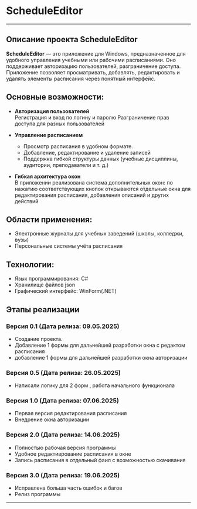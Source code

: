 # ScheduleEditor
----------------------------------
## Описание проекта ScheduleEditor

**ScheduleEditor** — это приложение для Windows, предназначенное для удобного управления учебными или рабочими расписаниями. Оно поддерживает авторизацию пользователей, разграничение доступа. Приложение позволяет просматривать, добавлять, редактировать и удалять элементы расписания через понятный интерфейс.

## Основные возможности:

- **Авторизация пользователей**  
  Регистрация и вход по логину и паролю
  Разграничение прав доступа для разных пользователей

- **Управление расписанием**  
   - Просмотр расписания в удобном формате.  
   - Добавление, редактирование и удаление записей  
   - Поддержка гибкой структуры данных (учебные дисциплины, аудитории, преподаватели и т. д.)
     
- **Гибкая архитектура окон**  
  В приложении реализована система дополнительных окон: по нажатию соответствующих кнопок открываются отдельные окна для редактирования расписания, добавления описаний и других действий

## Области применения:

- Электронные журналы для учебных заведений (школы, колледжи, вузы)
- Персональные системы учёта расписания

## Технологии:

- Язык программирования: C#
- Хранилище файлов json
- Графический интерфейс: WinForm(.NET)

## Этапы реализации

### Версия 0.1 (Дата релиза: 09.05.2025)
- Создание проекта.
- Добавление 1 формы для дальнейшей разработки окна с редактом расписания
- добавление 1 формы для дальнейшей разработки окна авторизации

### Версия 0.5 (Дата релиза: 26.05.2025)
- Написали логику для 2 форм , работа начального функционала 

### Версия 1.0 (Дата релиза: 07.06.2025)
- Первая версия редактирования расписания  
- Внедрение окна авторизации

### Версия 2.0 (Дата релиза: 14.06.2025)
- Полностью рабочая версия программы
- Удобное редактиврование расписания в окне  
- Запись расписания в отдельный фаил с возможностью скачивания

### Версия 3.0 (Дата релиза: 19.06.2025)
- Исправлена больша часть ошибок и багов
- Релиз программы
--------------------------------------
